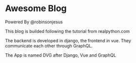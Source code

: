 # Awesome Blog

Powered By @robinsonjesus

This blog is builded following the tutorial from realpython.com

The backend is developed in django, the frontend in vue. They communicate each other through GraphQL. 

The App is named DVG after Django, Vue and GraphQL

